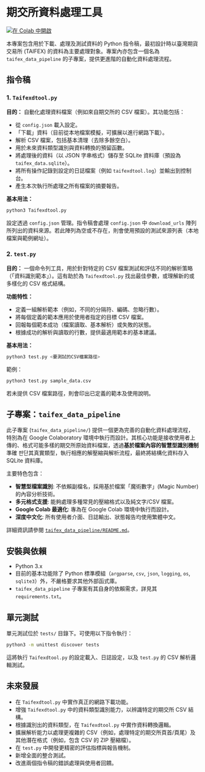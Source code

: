 # 期交所資料處理工具

[![在 Colab 中開啟](https://colab.research.google.com/assets/colab-badge.svg)](https://colab.research.google.com/github/hsp1234-web/taifexd-tool-test/blob/main/taifex_data_pipeline/run_pipeline.ipynb)

本專案包含用於下載、處理及測試資料的 Python 指令稿，最初設計時以臺灣期貨交易所 (TAIFEX) 的資料為主要處理對象。專案內亦包含一個名為 `taifex_data_pipeline` 的子專案，提供更進階的自動化資料處理流程。

## 指令稿

### 1. `Taifexdtool.py`

**目的：** 自動化處理資料檔案（例如來自期交所的 CSV 檔案）。其功能包括：
- 從 `config.json` 載入設定。
- 「下載」資料（目前從本地檔案模擬，可擴展以進行網路下載）。
- 解析 CSV 檔案，包括基本清理（去除多餘空白）。
- 用於未來資料類型識別與資料轉換的預留函數。
- 將處理後的資料（以 JSON 字串格式）儲存至 SQLite 資料庫（預設為 `taifex_data.sqlite`）。
- 將所有操作記錄到設定的日誌檔案（例如 `taifexdtool.log`）並輸出到控制台。
- 產生本次執行所處理之所有檔案的摘要報告。

**基本用法：**
```bash
python3 Taifexdtool.py
```
設定透過 `config.json` 管理。指令稿會處理 `config.json` 中 `download_urls` 陣列所列出的資料來源。若此陣列為空或不存在，則會使用預設的測試來源列表（本地檔案與範例網址）。

### 2. `test.py`

**目的：** 一個命令列工具，用於針對特定的 CSV 檔案測試和評估不同的解析策略（「資料識別範本」）。這有助於為 `Taifexdtool.py` 找出最佳參數，或理解新的或多樣化的 CSV 格式結構。

**功能特性：**
- 定義一組解析範本（例如，不同的分隔符、編碼、忽略行數）。
- 將每個定義的範本應用於使用者指定的目標 CSV 檔案。
- 回報每個範本成功（檔案讀取、基本解析）或失敗的狀態。
- 根據成功的解析與讀取的行數，提供最適用範本的基本建議。

**基本用法：**
```bash
python3 test.py <要測試的CSV檔案路徑>
```
範例：
```bash
python3 test.py sample_data.csv
```
若未提供 CSV 檔案路徑，則會印出已定義的範本及使用說明。

## 子專案：`taifex_data_pipeline`

此子專案 (`taifex_data_pipeline/`) 提供一個更為完善的自動化資料處理流程，特別為在 Google Colaboratory 環境中執行而設計。其核心功能是接收使用者上傳的、格式可能多樣的期交所原始資料檔案，透過**基於檔案內容的智慧型識別機制**準確 판단其真實類型，執行相應的解壓縮與解析流程，最終將結構化資料存入 SQLite 資料庫。

主要特色包含：
*   **智慧型檔案識別**: 不依賴副檔名，採用基於檔案「魔術數字」(Magic Number) 的內容分析技術。
*   **多元格式支援**: 能夠處理多種常見的壓縮格式以及純文字/CSV 檔案。
*   **Google Colab 最適化**: 專為在 Google Colab 環境中執行而設計。
*   **深度中文化**: 所有使用者介面、日誌輸出、狀態報告均使用繁體中文。

詳細資訊請參閱 [`taifex_data_pipeline/README.md`](taifex_data_pipeline/README.md)。

## 安裝與依賴

- Python 3.x
- 目前的基本功能除了 Python 標準模組（`argparse`, `csv`, `json`, `logging`, `os`, `sqlite3`）外，不嚴格要求其他外部函式庫。
- `taifex_data_pipeline` 子專案有其自身的依賴需求，詳見其 `requirements.txt`。

## 單元測試
單元測試位於 `tests/` 目錄下。可使用以下指令執行：
```bash
python3 -m unittest discover tests
```
這將執行 `Taifexdtool.py` 的設定載入、日誌設定，以及 `test.py` 的 CSV 解析邏輯測試。

## 未來發展
- 在 `Taifexdtool.py` 中實作真正的網路下載功能。
- 增強 `Taifexdtool.py` 中的資料類型識別能力，以辨識特定的期交所 CSV 結構。
- 根據識別出的資料類型，在 `Taifexdtool.py` 中實作資料轉換邏輯。
- 擴展解析能力以處理更複雜的 CSV（例如，處理特定的期交所頁首/頁尾）及其他潛在格式（例如，包含 CSV 的 ZIP 壓縮檔）。
- 在 `test.py` 中開發更精密的評估指標與報告機制。
- 新增全面的整合測試。
- 改進兩個指令稿的錯誤處理與使用者回饋。
